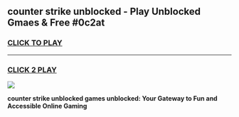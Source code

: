 
## counter strike unblocked - Play Unblocked Gmaes & Free #0c2at
<h3>
<a href="https://news.freeplayer.one?title=counter_strike_unblocked&ref=24F">CLICK TO PLAY</a></h3>
<hr>

<h3>
<a href="https://news.freeplayer.one?title=counter_strike_unblocked&ref=24F">CLICK 2 PLAY</a>
  
</h3>

<a href="https://news.freeplayer.one?title=counter_strike_unblocked&ref=24F/"><img src="https://clearcache.store/games.png"></a>


**counter strike unblocked games unblocked: Your Gateway to Fun and Accessible Online Gaming**
